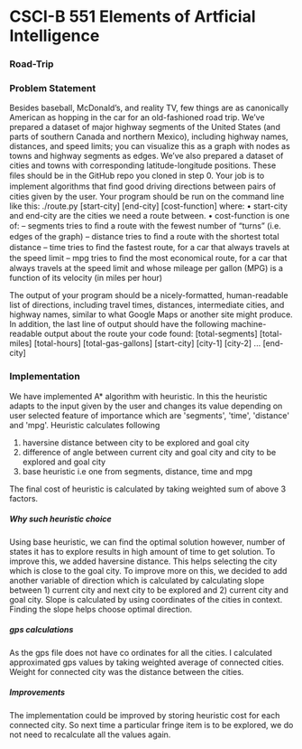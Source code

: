# CSCI-B 551 Elements of Artficial Intelligence

### Road-Trip

### Problem Statement
Besides baseball, McDonald’s, and reality TV, few things are as canonically American as hopping in the car for an old-fashioned road trip. We’ve prepared a dataset of major highway segments of the United States (and parts of southern Canada and northern Mexico), including highway names, distances, and speed limits; you can visualize this as a graph with nodes as towns and highway segments as edges. We’ve also prepared a dataset of cities and towns with corresponding latitude-longitude positions. These ﬁles should be in the GitHub repo you cloned in step 0. Your job is to implement algorithms that ﬁnd good driving directions between pairs of cities given by the user. Your program should be run on the command line like this:
./route.py [start-city] [end-city] [cost-function]
where:
• start-city and end-city are the cities we need a route between. 
• cost-function is one of: 
– segments tries to ﬁnd a route with the fewest number of “turns” (i.e. edges of the graph) 
– distance tries to ﬁnd a route with the shortest total distance 
– time tries to ﬁnd the fastest route, for a car that always travels at the speed limit 
– mpg tries to ﬁnd the most economical route, for a car that always travels at the speed limit and whose mileage per gallon (MPG) is a function of its velocity (in miles per hour)

The output of your program should be a nicely-formatted, human-readable list of directions, including travel times, distances, intermediate cities, and highway names, similar to what Google Maps or another site might produce. In addition, the last line of output should have the following machine-readable output about the route your code found:
[total-segments] [total-miles] [total-hours] [total-gas-gallons] [start-city] [city-1] [city-2] ... [end-city]

### Implementation
We have implemented A* algorithm with heuristic. In this the heuristic adapts to the input given by the user and changes its value depending on user selected feature of importance which are 'segments', 'time', 'distance' and 'mpg'. 
Heuristic calculates following 
  1. haversine distance between city to be explored and goal city
  2. difference of angle between current city and goal city and city to be explored and goal city  
  3. base heuristic i.e one from segments, distance, time and mpg

The final cost of heuristic is calculated by taking weighted sum of above 3 factors.

##### Why such heuristic choice
Using base heuristic, we can find the optimal solution however, number of states it has to explore results in high amount of time to get solution. To improve this, we added haversine distance. This helps selecting the city which is close to the goal city. To improve more on this, we decided to add another variable of direction which is calculated by calculating slope between 1) current city and next city to be explored and 2) current city and goal city. Slope is calculated by using coordinates of the cities in context. Finding the slope helps choose optimal direction.

##### gps calculations
As the gps file does not have co ordinates for all the cities. I calculated approximated gps values by taking weighted average of connected cities. Weight for connected city was the distance between the cities.

##### Improvements

The implementation could be improved by storing heuristic cost for each connected city. So next time a particular fringe item is to be explored, we do not need to recalculate all the values again.

